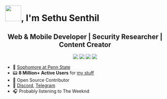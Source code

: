 # <img src="https://sethusenthil.com/SethuSenthil/assets/waving-hand.gif" height="50"/>, I'm Sethu Senthil

 <h2 align="center">Web & Mobile Developer | Security Researcher | Content Creator</h2>

<p align="center">
  <a href= "https://sethusenthil.com" target="_blank"><img src="https://sethusenthil.com/SethuSenthil/assets/domain.webp"/></a>
  <a href= "https://twitter.com/SethuSenthilll" target="_blank"><img src="https://sethusenthil.com/SethuSenthil/assets/twitter.webp"/></a>
  <a href= "https://www.linkedin.com/in/sethunsenthil" target="_blank"><img src="https://sethusenthil.com/SethuSenthil/assets/linkdin.webp"/></a>
  <a href= "mailto:github@sethusenthil.com" target="_blank"><img src="https://sethusenthil.com/SethuSenthil/assets/email.webp"/></a>
</p>

- 🏫 <a href="https://github.com/stars/SethuSenthil/lists/psu">Sophomore at Penn State</a>
- 📟 <b>8 Million+ Active Users</b> for <a href="https://sethusenthil.com/#projects">my stuff</a>
- 🐙 Open Source Contributor
- 💬 <a href="https://discordapp.com/users/313477440708280330">Discord</a>, <a href="https://t.me/joinchat/a-QOLtZCSIwzNmQx">Telegram</a>
- 🎧 Probably listening to The Weeknd